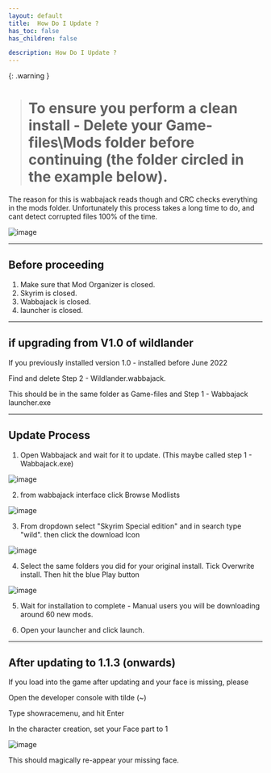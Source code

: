 ```yaml
---
layout: default
title:  How Do I Update ?
has_toc: false
has_children: false

description: How Do I Update ?
---
```


{: .warning } 
> # **To ensure you perform a clean install - Delete your Game-files\Mods folder before continuing (the folder circled in the example below).**  

The reason for this is wabbajack reads though and CRC checks everything in the mods folder. Unfortunately this process takes a long time to do, and cant detect corrupted files 100% of the time.

![image](https://user-images.githubusercontent.com/26418143/194085051-7e3ffb22-3a21-44e6-8e5d-c4ffa587ac53.png)

---

## Before proceeding 

1. Make sure that Mod Organizer is closed.
1. Skyrim is closed.
1. Wabbajack is closed.
1. launcher is closed.

-----

## if upgrading from V1.0 of wildlander

If you previously installed version 1.0 - installed before June 2022

Find and delete Step 2 - Wildlander.wabbajack.

This should be in the same folder as Game-files and Step 1 - Wabbajack launcher.exe

-----

## Update Process

1) Open Wabbajack and wait for it to update. (This maybe called step 1 - Wabbajack.exe)

![image](https://user-images.githubusercontent.com/26418143/174670288-a42427ec-b2ee-45b2-8f9a-542911cfb7dd.png)

2) from wabbajack interface click Browse Modlists

![image](https://user-images.githubusercontent.com/26418143/174670437-886dc886-31bf-4d10-9ffd-5200fb997d53.png)

3) From dropdown select "Skyrim Special edition" and in search type "wild". then click the download Icon

![image](https://user-images.githubusercontent.com/26418143/174670620-ea744f26-fdea-4e9a-bc9b-0e7f88a1bc09.png)

4) Select the same folders you did for your original install. Tick Overwrite install. Then hit the blue Play button

![image](https://user-images.githubusercontent.com/26418143/174670914-ff9e0778-2570-4cca-9e6a-2004158d04ec.png)

5) Wait for installation to complete - Manual users you will be downloading around 60 new mods.

6) Open your launcher and click launch.

---


## After updating to 1.1.3 (onwards)

If you load into the game after updating and your face is missing, please 
     
Open the developer console with tilde (~)
     
Type showracemenu, and hit Enter
     
In the character creation, set your Face part to 1

![image](https://user-images.githubusercontent.com/26418143/175121259-f75c6565-1bbd-441e-86a5-32cb8de011fb.png)

This should magically re-appear your missing face.